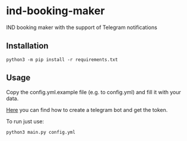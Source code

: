 # ind-booking-maker

IND booking maker with the support of Telegram notifications


## Installation

```python3 -m pip install -r requirements.txt```


## Usage

Copy the config.yml.example file (e.g. to config.yml) and fill it with your data.

[Here](https://core.telegram.org/bots) you can find how to create a telegram bot and get the token.

To run just use:

```python3 main.py config.yml```
